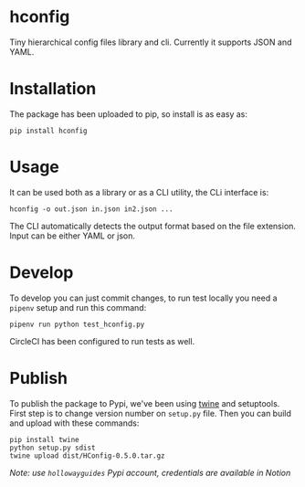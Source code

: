# hconfig

Tiny hierarchical config files library and cli. Currently it supports JSON and YAML.

# Installation

The package has been uploaded to pip, so install is as easy as:

```
pip install hconfig
```

# Usage

It can be used both as a library or as a CLI utility, the CLi interface is:

```
hconfig -o out.json in.json in2.json ...
```

The CLI automatically detects the output format based on the file extension. Input can be either YAML or json.

# Develop

To develop you can just commit changes, to run test locally you need a `pipenv` setup and run this command:

```
pipenv run python test_hconfig.py
```

CircleCI has been configured to run tests as well.

# Publish

To publish the package to Pypi, we've been using [twine](https://pypi.org/project/twine/) and setuptools. First step is to change version number on `setup.py` file. Then you can build and upload with these commands:

```
pip install twine
python setup.py sdist
twine upload dist/HConfig-0.5.0.tar.gz
```

_Note: use `hollowayguides` Pypi account, credentials are available in Notion_
